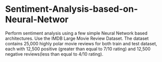 # Sentiment-Analysis-based-on-Neural-Networ
Perform sentiment analysis using a few simple Neural Network based architectures. Use the IMDB Large Movie Review Dataset. The dataset contains 25,000 highly polar movie reviews for both train and test dataset, each with 12,500 positive (greater than equal to 7/10 rating) and 12,500 negative reviews(less than equal to 4/10 rating).
